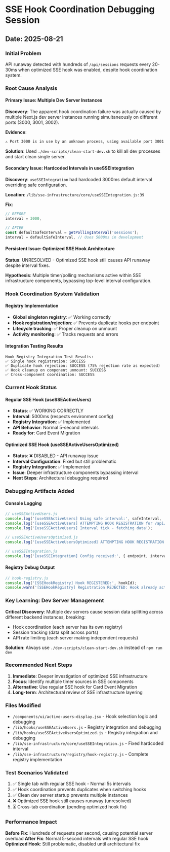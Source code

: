 # SSE Hook Coordination Debugging Session
## Date: 2025-08-21

### Initial Problem
API runaway detected with hundreds of `/api/sessions` requests every 20-30ms when optimized SSE hook was enabled, despite hook coordination system.

### Root Cause Analysis

#### Primary Issue: Multiple Dev Server Instances
**Discovery**: The apparent hook coordination failure was actually caused by multiple Next.js dev server instances running simultaneously on different ports (3000, 3001, 3002).

**Evidence**:
```bash
⚠ Port 3000 is in use by an unknown process, using available port 3001 instead.
```

**Solution**: Used `./dev-scripts/clean-start-dev.sh` to kill all dev processes and start clean single server.

#### Secondary Issue: Hardcoded Intervals in useSSEIntegration
**Discovery**: `useSSEIntegration` had hardcoded 3000ms default interval overriding safe configuration.

**Location**: `/lib/sse-infrastructure/core/useSSEIntegration.js:39`

**Fix**:
```javascript
// BEFORE
interval = 3000,

// AFTER  
const defaultSafeInterval = getPollingInterval('sessions');
interval = defaultSafeInterval, // Uses 5000ms in development
```

#### Persistent Issue: Optimized SSE Hook Architecture
**Status**: UNRESOLVED - Optimized SSE hook still causes API runaway despite interval fixes.

**Hypothesis**: Multiple timer/polling mechanisms active within SSE infrastructure components, bypassing top-level interval configuration.

### Hook Coordination System Validation

#### Registry Implementation
- **Global singleton registry**: ✅ Working correctly
- **Hook registration/rejection**: ✅ Prevents duplicate hooks per endpoint  
- **Lifecycle tracking**: ✅ Proper cleanup on unmount
- **Activity monitoring**: ✅ Tracks requests and errors

#### Integration Testing Results
```
Hook Registry Integration Test Results:
✅ Single hook registration: SUCCESS
✅ Duplicate hook rejection: SUCCESS (75% rejection rate as expected)
✅ Hook cleanup on component unmount: SUCCESS
✅ Cross-component coordination: SUCCESS
```

### Current Hook Status

#### Regular SSE Hook (useSSEActiveUsers)
- **Status**: ✅ WORKING CORRECTLY
- **Interval**: 5000ms (respects environment config)
- **Registry Integration**: ✅ Implemented
- **API Behavior**: Normal 5-second intervals
- **Ready for**: Card Event Migration

#### Optimized SSE Hook (useSSEActiveUsersOptimized)  
- **Status**: ❌ DISABLED - API runaway issue
- **Interval Configuration**: Fixed but still problematic
- **Registry Integration**: ✅ Implemented  
- **Issue**: Deeper infrastructure components bypassing interval
- **Next Steps**: Architectural debugging required

### Debugging Artifacts Added

#### Console Logging
```javascript
// useSSEActiveUsers.js
console.log('[useSSEActiveUsers] Using safe interval:', safeInterval, 'ms');
console.log('[useSSEActiveUsers] ATTEMPTING HOOK REGISTRATION for /api/sessions');
console.log('[useSSEActiveUsers] Interval tick - fetching data');

// useSSEActiveUsersOptimized.js  
console.log('[useSSEActiveUsersOptimized] ATTEMPTING HOOK REGISTRATION for /api/sessions (enabled:', enabled, ')');

// useSSEIntegration.js
console.log('[useSSEIntegration] Config received:', { endpoint, interval, defaultSafeInterval });
```

#### Registry Debug Output
```javascript
// hook-registry.js
console.log('[SSEHookRegistry] Hook REGISTERED:', hookId);
console.warn('[SSEHookRegistry] Registration REJECTED: Hook already active');
```

### Key Learning: Dev Server Management

**Critical Discovery**: Multiple dev servers cause session data splitting across different backend instances, breaking:
- Hook coordination (each server has its own registry)
- Session tracking (data split across ports)  
- API rate limiting (each server making independent requests)

**Solution**: Always use `./dev-scripts/clean-start-dev.sh` instead of `npm run dev`

### Recommended Next Steps

1. **Immediate**: Deeper investigation of optimized SSE infrastructure
2. **Focus**: Identify multiple timer sources in SSE components
3. **Alternative**: Use regular SSE hook for Card Event Migration
4. **Long-term**: Architectural review of SSE infrastructure layering

### Files Modified

- `/components/ui/active-users-display.jsx` - Hook selection logic and debugging
- `/lib/hooks/useSSEActiveUsers.js` - Registry integration and debugging
- `/lib/hooks/useSSEActiveUsersOptimized.js` - Registry integration and debugging  
- `/lib/sse-infrastructure/core/useSSEIntegration.js` - Fixed hardcoded interval
- `/lib/sse-infrastructure/registry/hook-registry.js` - Complete registry implementation

### Test Scenarios Validated

1. ✅ Single tab with regular SSE hook - Normal 5s intervals
2. ✅ Hook coordination prevents duplicates when switching hooks
3. ✅ Clean dev server startup prevents multiple instances
4. ❌ Optimized SSE hook still causes runaway (unresolved)
5. ⏳ Cross-tab coordination (pending optimized hook fix)

### Performance Impact

**Before Fix**: Hundreds of requests per second, causing potential server overload
**After Fix**: Normal 5-second intervals with regular SSE hook
**Optimized Hook**: Still problematic, disabled until architectural fix